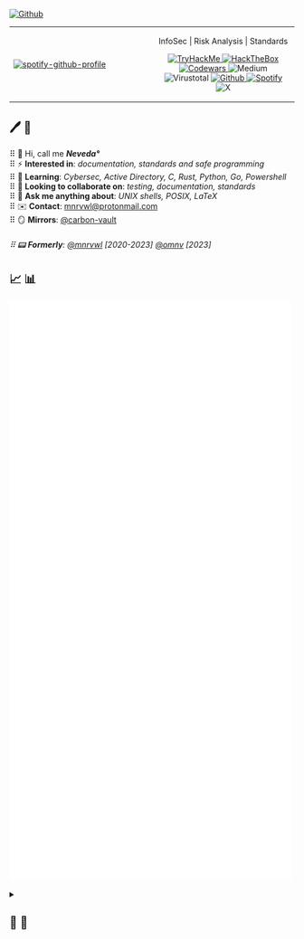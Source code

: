 [![Github](https://github-production-user-asset-6210df.s3.amazonaws.com/63655535/270734943-0461a785-766f-4c70-b06a-272d374e1751.png)][involves]

<table width="100%">
  <tr>
  <td width="50%">
  <a href="https://open.spotify.com/user/motj6ae4rw0e5w88ytbm9xih2?si=0b8713ce88c7404d" rel="nofollow">
<img src="https://spotify-github-profile.kittinanx.com/api/view?uid=motj6ae4rw0e5w88ytbm9xih2&cover_image=true&theme=natemoo-re&background_color=121212&interchange=false&bar_color=53b14f&bar_color_cover=false)](https://github.com/kittinan/spotify-github-profile" alt="spotify-github-profile" data-canonical-src="https://spotify-github-profile.vercel.app/api/view?uid=motj6ae4rw0e5w88ytbm9xih2&amp;cover_image=true&amp;theme=natemoo-re&amp;show_offline=false&amp;background_color=121212&amp;interchange=false&amp;bar_color=ba3030&amp;bar_color_cover=false" style="max-width: 100%;" height="95%" width=95%">

  </a>
  </td>
  <td width="50%">
    <p align="center">
      InfoSec | Risk Analysis | Standards
    </p>
    <p align="center">
      <a href="https://tryhackme.com/p/Neveda" rel="nofollow">
        <img src="https://img.shields.io/badge/TryHackMe-212C42?logo=tryhackme&logoColor=fff&style=for-the-badge" alt="TryHackMe" title="TryHackMe">
      </a>
      <a href="" rel="nofollow">
        <img src="https://img.shields.io/badge/Hack%20The%20Box-9FEF00?logo=hackthebox&logoColor=000&style=for-the-badge" alt="HackTheBox" title="HackTheBox">
      </a>
      <a href="https://www.codewars.com/users/Neved4" rel="nofollow">
        <img src="https://img.shields.io/badge/Codewars-B1361E?logo=codewars&logoColor=fff&style=for-the-badge" alt="Codewars" title="Codewars">
      </a>
      <!-- <a href="" rel="nofollow"> -->
        <img src="https://img.shields.io/badge/Medium-12100E?style=for-the-badge&logo=medium&logoColor=fff" alt="Medium">
      <!-- </a> -->
      <!-- <a href="" rel="nofollow"> -->
        <img src="https://img.shields.io/badge/VirusTotal-394EFF?logo=virustotal&logoColor=fff&style=for-the-badge" alt="Virustotal" title="Virustotal">
      <!-- </a> -->
      <a href="https://github.com/Neved4?tab=repositories" rel="nofollow">
        <img src="https://img.shields.io/badge/github-%23121011.svg?logo=github&logoColor=fff&style=for-the-badge" alt="Github" title="Github">
      </a>
      <a href="https://open.spotify.com/user/motj6ae4rw0e5w88ytbm9xih2?si=0b8713ce88c7404d" rel="nofollow">
        <img src="https://img.shields.io/badge/Spotify-1ED760?style=for-the-badge&logo=spotify&logoColor=fff" alt="Spotify" title="Spotify">
      </a>
      <!-- <a href="" rel="nofollow"> -->
        <img src="https://img.shields.io/badge/X-000?logo=x&logoColor=fff&style=for-the-badge" alt="X" title="X">
      <!-- </a> -->
    </p>
  </td>
</table>

<!-- ![42 Badge](https://img.shields.io/badge/42-000?logo=42&logoColor=fff&style=for-the-badge) -->

## 🖊️ 📖

⠿ 🪬 Hi, call me _**Neveda°**_  
⠿ ⚡️ **Interested in**: _documentation, standards and safe programming_  
⠿ 🌱 **Learning**: _Cybersec, Active Directory, C, Rust, Python, Go, Powershell_  
⠿ 🚀 **Looking to collaborate on**: _testing, documentation, standards_  
⠿ 💬 **Ask me anything about**: _UNIX shells, POSIX, LaTeX_  
⠿ ✉️ **Contact**: <mnrvwl@protonmail.com>  
⠿ 🪞 **Mirrors**: [@carbon-vault](https://github.com/carbon-vault)  

###### ⠿ 📟 **Formerly**: [@mnrvwl](https://github.com/onmv) [2020-2023] [@omnv]() [2023]

## 📈 📊

[![Metrics](github-metrics.svg)][involves]

[involves]: https://github.com/search?q=involves%3ANeved4&type=issues

<!-- <img src="https://tryhackme-badges.s3.amazonaws.com/Neveda.png" alt="TryHackMe">
<script src="https://tryhackme.com/badge/2110645"></script> -->

<!--
![](https://komarev.com/ghpvc/?username=Neved4)
-->

<details>
  <summary><h2>📍 🪬</h2></summary>

### ⌨️ 🌎

[![](https://github-readme-stats.vercel.app/api?username=Neved4\&rank_icon=github&theme=dark#gh-dark-mode-only)](https://github.com/Neved4#gh-dark-mode-only)
[![](https://github-readme-stats.vercel.app/api?username=Neved4\&rank_icon=github&theme=light#gh-light-mode-only)](https://github.com/Neved4#gh-light-mode-only)
[![](https://github-readme-stats.vercel.app/api/top-langs/?username=Neved4&layout=donut&theme=dark#gh-dark-mode-only)](https://github.com/Neved4#gh-dark-mode-only)
[![](https://github-readme-stats.vercel.app/api/top-langs/?username=Neved4&layout=donut&theme=light#gh-light-mode-only)](https://github.com/Neved4#gh-light-mode-only)

### 📑 📌 Extra Pins

[![](https://github-readme-stats.vercel.app/api/pin/?username=Neved4&repo=asprintf&theme=dark#gh-dark-mode-only)](https://github.com/Neved4/asprintf#gh-dark-mode-only)
[![](https://github-readme-stats.vercel.app/api/pin/?username=Neved4&repo=asprintf&theme=light#gh-light-mode-only)](https://github.com/Neved4/asprintf#gh-light-mode-only)
[![](https://github-readme-stats.vercel.app/api/pin/?username=Neved4&repo=Neved4&theme=dark#gh-dark-mode-only)](https://github.com/Neved4/Neved4#gh-dark-mode-only)
[![](https://github-readme-stats.vercel.app/api/pin/?username=Neved4&repo=Neved4&theme=light#gh-light-mode-only)](https://github.com/Neved4/Neved4#gh-light-mode-only)
[![](https://github-readme-stats.vercel.app/api/pin/?username=Neved4&repo=pdksh-perf&theme=dark#gh-dark-mode-only)](https://github.com/Neved4/pdksh-perf#gh-dark-mode-only)
[![](https://github-readme-stats.vercel.app/api/pin/?username=Neved4&repo=pdksh-perf&theme=light#gh-light-mode-only)](https://github.com/Neved4/pdksh-perf#gh-light-mode-only)
[![](https://github-readme-stats.vercel.app/api/pin/?username=Neved4&repo=.github&theme=dark#gh-dark-mode-only)](https://github.com/Neved4/.github#gh-dark-mode-only)
[![](https://github-readme-stats.vercel.app/api/pin/?username=Neved4&repo=asprintf&theme=light#gh-light-mode-only)](https://github.com/Neved4/asprintf#gh-light-mode-only)

</details>
